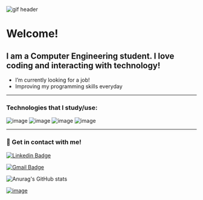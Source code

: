 ![gif header](https://media.giphy.com/media/VrtvDMP4ajo5y/giphy.gif)

# Welcome!
## I am a Computer Engineering student. I love coding and interacting with technology!

- I’m currently looking for a job!
- Improving my programming skills everyday

-----------------------------------------------------------------------------------------------------------------------------------------------------------------------------

### Technologies that I study/use:

![image](https://img.shields.io/badge/HTML5-E34F26?style=for-the-badge&logo=html5&logoColor=white)
![image](https://img.shields.io/badge/CSS3-1572B6?style=for-the-badge&logo=css3&logoColor=white)
![image](https://img.shields.io/badge/JavaScript-F7DF1E?style=for-the-badge&logo=javascript&logoColor=black)
![image](https://img.shields.io/badge/C-00599C?style=for-the-badge&logo=c&logoColor=white)

-----------------------------------------------------------------------------------------------------------------------------------------------------------------------------

### :calling: Get in contact with me!

[![Linkedin Badge](https://img.shields.io/badge/-LinkedIn-blue?style=flat-square&logo=Linkedin&logoColor=white&link=https://www.linkedin.com/in/matheusmpeixoto/)](https://www.linkedin.com/in/matheusmpeixoto/)

[![Gmail Badge](https://img.shields.io/badge/-Gmail-c14438?style=flat-square&logo=Gmail&logoColor=white&link=mailto:mmpeixoto5@gmail.com)](mailto:mmpeixoto5@gmail.com)

![Anurag's GitHub stats](https://github-readme-stats.vercel.app/api?username=mmpeixoto&show_icons=true&theme=radical)


[![image](https://img.shields.io/website?url=https%3A%2F%2Fsite-guilherme-barreto.vercel.app%2F)](https://site-guilherme-barreto.vercel.app/)
